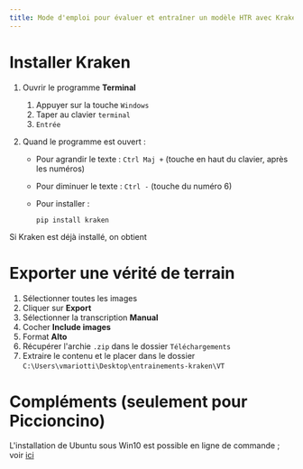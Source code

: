 ```yaml
---
title: Mode d'emploi pour évaluer et entraîner un modèle HTR avec Kraken
---
```


# Installer Kraken

1. Ouvrir le programme **Terminal**
	1. Appuyer sur la touche `Windows`
	2. Taper au clavier `terminal`
	3. `Entrée`

2. Quand le programme est ouvert :
	- Pour agrandir le texte : `Ctrl Maj +` (touche en haut du clavier, après les numéros)
	- Pour diminuer le texte : `Ctrl -` (touche du numéro 6)
	- Pour installer : 
		
		```shell
		pip install kraken
		```

Si Kraken est déjà installé, on obtient

# Exporter une vérité de terrain

1. Sélectionner toutes les images
2. Cliquer sur **Export**
3. Sélectionner la transcription **Manual**
4. Cocher **Include images**
5. Format **Alto**
6. Récupérer l'archie `.zip` dans le dossier `Téléchargements`
7. Extraire le contenu et le placer dans le dossier `C:\Users\vmariotti\Desktop\entrainements-kraken\VT`

# Compléments (seulement pour Piccioncino)

L'installation de Ubuntu sous Win10 est possible en ligne de commande ; voir [ici](https://learn.microsoft.com/en-us/windows/wsl/install-manual#step-2---check-requirements-for-running-wsl-2)